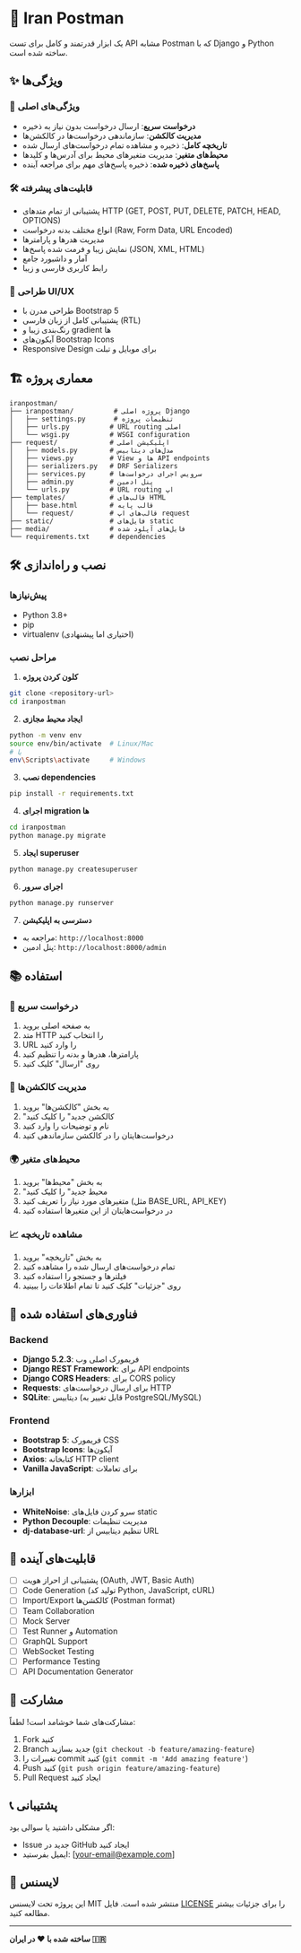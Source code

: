 # 🚀 Iran Postman

یک ابزار قدرتمند و کامل برای تست API مشابه Postman که با Django و Python ساخته شده است.

## ✨ ویژگی‌ها

### 🌟 ویژگی‌های اصلی
- **درخواست سریع**: ارسال درخواست بدون نیاز به ذخیره
- **مدیریت کالکشن**: سازماندهی درخواست‌ها در کالکشن‌ها
- **تاریخچه کامل**: ذخیره و مشاهده تمام درخواست‌های ارسال شده
- **محیط‌های متغیر**: مدیریت متغیرهای محیط برای آدرس‌ها و کلیدها
- **پاسخ‌های ذخیره شده**: ذخیره پاسخ‌های مهم برای مراجعه آینده

### 🛠️ قابلیت‌های پیشرفته
- پشتیبانی از تمام متدهای HTTP (GET, POST, PUT, DELETE, PATCH, HEAD, OPTIONS)
- انواع مختلف بدنه درخواست (Raw, Form Data, URL Encoded)
- مدیریت هدرها و پارامترها
- نمایش زیبا و فرمت شده پاسخ‌ها (JSON, XML, HTML)
- آمار و داشبورد جامع
- رابط کاربری فارسی و زیبا

### 🎨 طراحی UI/UX
- طراحی مدرن با Bootstrap 5
- پشتیبانی کامل از زبان فارسی (RTL)
- رنگ‌بندی زیبا و gradient ها
- آیکون‌های Bootstrap Icons
- Responsive Design برای موبایل و تبلت

## 🏗️ معماری پروژه

```
iranpostman/
├── iranpostman/          # پروژه اصلی Django
│   ├── settings.py       # تنظیمات پروژه
│   ├── urls.py          # URL routing اصلی
│   └── wsgi.py          # WSGI configuration
├── request/             # اپلیکیشن اصلی
│   ├── models.py        # مدل‌های دیتابیس
│   ├── views.py         # View ها و API endpoints
│   ├── serializers.py   # DRF Serializers
│   ├── services.py      # سرویس اجرای درخواست‌ها
│   ├── admin.py         # پنل ادمین
│   └── urls.py          # URL routing اپ
├── templates/           # قالب‌های HTML
│   ├── base.html        # قالب پایه
│   └── request/         # قالب‌های اپ request
├── static/              # فایل‌های static
├── media/               # فایل‌های آپلود شده
└── requirements.txt     # dependencies
```

## 🛠️ نصب و راه‌اندازی

### پیش‌نیازها
- Python 3.8+
- pip
- virtualenv (اختیاری اما پیشنهادی)

### مراحل نصب

1. **کلون کردن پروژه**
```bash
git clone <repository-url>
cd iranpostman
```

2. **ایجاد محیط مجازی**
```bash
python -m venv env
source env/bin/activate  # Linux/Mac
# یا
env\Scripts\activate     # Windows
```

3. **نصب dependencies**
```bash
pip install -r requirements.txt
```

4. **اجرای migration ها**
```bash
cd iranpostman
python manage.py migrate
```

5. **ایجاد superuser**
```bash
python manage.py createsuperuser
```

6. **اجرای سرور**
```bash
python manage.py runserver
```

7. **دسترسی به اپلیکیشن**
- مراجعه به: `http://localhost:8000`
- پنل ادمین: `http://localhost:8000/admin`

## 📚 استفاده

### 🚀 درخواست سریع
1. به صفحه اصلی بروید
2. متد HTTP را انتخاب کنید
3. URL را وارد کنید
4. پارامترها، هدرها و بدنه را تنظیم کنید
5. روی "ارسال" کلیک کنید

### 📁 مدیریت کالکشن‌ها
1. به بخش "کالکشن‌ها" بروید
2. "کالکشن جدید" را کلیک کنید
3. نام و توضیحات را وارد کنید
4. درخواست‌هایتان را در کالکشن سازماندهی کنید

### 🌍 محیط‌های متغیر
1. به بخش "محیط‌ها" بروید
2. "محیط جدید" را کلیک کنید
3. متغیرهای مورد نیاز را تعریف کنید (مثل BASE_URL, API_KEY)
4. در درخواست‌هایتان از این متغیرها استفاده کنید

### 📈 مشاهده تاریخچه
1. به بخش "تاریخچه" بروید
2. تمام درخواست‌های ارسال شده را مشاهده کنید
3. فیلترها و جستجو را استفاده کنید
4. روی "جزئیات" کلیک کنید تا تمام اطلاعات را ببینید

## 🔧 فناوری‌های استفاده شده

### Backend
- **Django 5.2.3**: فریمورک اصلی وب
- **Django REST Framework**: برای API endpoints
- **Django CORS Headers**: برای CORS policy
- **Requests**: برای ارسال درخواست‌های HTTP
- **SQLite**: دیتابیس (قابل تغییر به PostgreSQL/MySQL)

### Frontend
- **Bootstrap 5**: فریمورک CSS
- **Bootstrap Icons**: آیکون‌ها
- **Axios**: کتابخانه HTTP client
- **Vanilla JavaScript**: برای تعاملات

### ابزارها
- **WhiteNoise**: سرو کردن فایل‌های static
- **Python Decouple**: مدیریت تنظیمات
- **dj-database-url**: تنظیم دیتابیس از URL

## 🚀 قابلیت‌های آینده

- [ ] پشتیبانی از احراز هویت (OAuth, JWT, Basic Auth)
- [ ] Code Generation (تولید کد Python, JavaScript, cURL)
- [ ] Import/Export کالکشن‌ها (Postman format)
- [ ] Team Collaboration
- [ ] Mock Server
- [ ] Test Runner و Automation
- [ ] GraphQL Support
- [ ] WebSocket Testing
- [ ] Performance Testing
- [ ] API Documentation Generator

## 🤝 مشارکت

مشارکت‌های شما خوشامد است! لطفاً:

1. Fork کنید
2. Branch جدید بسازید (`git checkout -b feature/amazing-feature`)
3. تغییرات را commit کنید (`git commit -m 'Add amazing feature'`)
4. Push کنید (`git push origin feature/amazing-feature`)
5. Pull Request ایجاد کنید

## 📞 پشتیبانی

اگر مشکلی داشتید یا سوالی بود:

- Issue جدید در GitHub ایجاد کنید
- ایمیل بفرستید: [your-email@example.com]

## 📝 لایسنس

این پروژه تحت لایسنس MIT منتشر شده است. فایل [LICENSE](LICENSE) را برای جزئیات بیشتر مطالعه کنید.

---

**ساخته شده با ❤️ در ایران 🇮🇷** 
